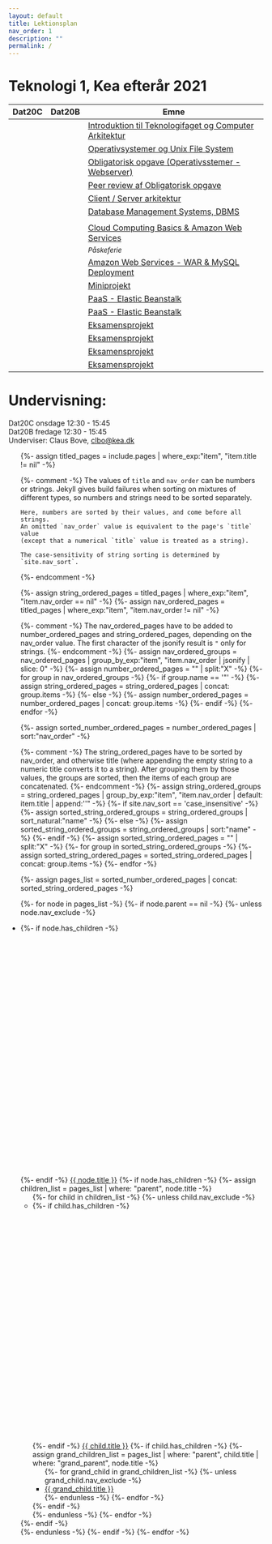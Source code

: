 ```yaml
---
layout: default
title: Lektionsplan
nav_order: 1
description: ""
permalink: /
---
```

# Teknologi 1, Kea efterår 2021



| Dat20C | Dat20B | Emne | 
|:---:|:---:| --- |
||| [Introduktion til Teknologifaget og Computer Arkitektur](1.md)|
||| [Operativsystemer og Unix File System](2.md)|
||| [Obligatorisk opgave (Operativsstemer - Webserver)](3.md)|
||| [Peer review af Obligatorisk opgave](4.md)|
||| [Client / Server arkitektur](5.md)|
||| [Database Management Systems, DBMS](6.md)|
||| []()|
||| [Cloud Computing Basics & Amazon Web Services](8.md)|
||| <small><i>Påskeferie</i></small>|
||| [Amazon Web Services - WAR & MySQL Deployment](9.md)|
||| [Miniprojekt](11.md) |
||| [PaaS - Elastic Beanstalk](10.md)|
||| [PaaS - Elastic Beanstalk](10.md)|
||| [Eksamensprojekt](14.md)|
||| [Eksamensprojekt](15.md)|
||| [Eksamensprojekt](16.md)|
||| [Eksamensprojekt](17.md)|


# Undervisning: 
Dat20C onsdage 12:30 - 15:45     
Dat20B fredage 12:30 - 15:45     
Underviser: Claus Bove, clbo@kea.dk     

<script>  

var dates = [
	{dat20c: '3/2', dat20b: '5/2'},
	{dat20c: '10/2', dat20b:'12/2' },
	{dat20c: '17/2', dat20b:'19/2' },
	{dat20c: '24/2', dat20b:'26/2' 	},
	{dat20c: '3/3', dat20b:	'5/3' 	 },
	{dat20c: '10/3', dat20b:'12/3' 	 },
	{dat20c: '17/3', dat20b:'19/3' 	 },
	{dat20c: '24/3', dat20b:'26/3' },

	{dat20c:' - ', dat20b:	' - ' },

	{dat20c:'7/4', dat20b:'9/4'},
	{dat20c:'14/4', dat20b:	'16/4'},
	{dat20c:'21/4', dat20b:	'23/4'},
	{dat20c:'28/4', dat20b:	'St.bededag'},
	{dat20c:'5/5', dat20b:	'7/5'},
	{dat20c:'12/5', dat20b:	'Kr.Him' },
	{dat20c:'19/5', dat20b:	'21/5'},
	{dat20c:'26/5', dat20b:	'28/5'	 }

];
var table = document.getElementsByTagName("table");  
var tbody = document.getElementsByTagName("tbody");
var rows = document.getElementsByTagName("tr");  
for(i = 1; i < rows.length; i++){  
  var tds = rows[i].getElementsByTagName("td"); 
  tds[0].innerHTML= dates[i-1].dat20c; 
  tds[1].innerHTML= dates[i-1].dat20b;
}
</script>


<ul class="nav-list">
  {%- assign titled_pages = include.pages
        | where_exp:"item", "item.title != nil" -%}

  {%- comment -%}
    The values of `title` and `nav_order` can be numbers or strings.
    Jekyll gives build failures when sorting on mixtures of different types,
    so numbers and strings need to be sorted separately.

    Here, numbers are sorted by their values, and come before all strings.
    An omitted `nav_order` value is equivalent to the page's `title` value
    (except that a numerical `title` value is treated as a string).

    The case-sensitivity of string sorting is determined by `site.nav_sort`.
  {%- endcomment -%}
  
  {%- assign string_ordered_pages = titled_pages
        | where_exp:"item", "item.nav_order == nil" -%}
  {%- assign nav_ordered_pages = titled_pages
        | where_exp:"item", "item.nav_order != nil"  -%}

  {%- comment -%}
    The nav_ordered_pages have to be added to number_ordered_pages and
    string_ordered_pages, depending on the nav_order value.
    The first character of the jsonify result is `"` only for strings.
  {%- endcomment -%}
  {%- assign nav_ordered_groups = nav_ordered_pages
        | group_by_exp:"item", "item.nav_order | jsonify | slice: 0" -%}
  {%- assign number_ordered_pages = "" | split:"X" -%}
  {%- for group in nav_ordered_groups -%}
    {%- if group.name == '"' -%}
      {%- assign string_ordered_pages = string_ordered_pages | concat: group.items -%}
    {%- else -%}
      {%- assign number_ordered_pages = number_ordered_pages | concat: group.items -%}
    {%- endif -%}
  {%- endfor -%}
  
  {%- assign sorted_number_ordered_pages = number_ordered_pages | sort:"nav_order" -%}
  
  {%- comment -%}
    The string_ordered_pages have to be sorted by nav_order, and otherwise title
    (where appending the empty string to a numeric title converts it to a string).
    After grouping them by those values, the groups are sorted, then the items
    of each group are concatenated.
  {%- endcomment -%}
  {%- assign string_ordered_groups = string_ordered_pages
        | group_by_exp:"item", "item.nav_order | default: item.title | append:''" -%}
  {%- if site.nav_sort == 'case_insensitive' -%}
    {%- assign sorted_string_ordered_groups = string_ordered_groups | sort_natural:"name" -%}
  {%- else -%}
    {%- assign sorted_string_ordered_groups = string_ordered_groups | sort:"name" -%}
  {%- endif -%}
  {%- assign sorted_string_ordered_pages = "" | split:"X" -%}
  {%- for group in sorted_string_ordered_groups -%}
    {%- assign sorted_string_ordered_pages = sorted_string_ordered_pages | concat: group.items -%}
  {%- endfor -%}

  {%- assign pages_list = sorted_number_ordered_pages | concat: sorted_string_ordered_pages -%}
  
  {%- for node in pages_list -%}
    {%- if node.parent == nil -%}
      {%- unless node.nav_exclude -%}
      <li class="nav-list-item{% if page.url == node.url or page.parent == node.title or page.grand_parent == node.title %} active{% endif %}">
        {%- if node.has_children -%}
          <a href="#" class="nav-list-expander"><svg viewBox="0 0 24 24"><use xlink:href="#svg-arrow-right"></use></svg></a>
        {%- endif -%}
        <a href="{{ node.url | absolute_url }}" class="nav-list-link{% if page.url == node.url %} active{% endif %}">{{ node.title }}</a>
        {%- if node.has_children -%}
          {%- assign children_list = pages_list | where: "parent", node.title -%}
          <ul class="nav-list ">
          {%- for child in children_list -%}
            {%- unless child.nav_exclude -%}
            <li class="nav-list-item {% if page.url == child.url or page.parent == child.title %} active{% endif %}">
              {%- if child.has_children -%}
                <a href="#" class="nav-list-expander"><svg viewBox="0 0 24 24"><use xlink:href="#svg-arrow-right"></use></svg></a>
              {%- endif -%}
              <a href="{{ child.url | absolute_url }}" class="nav-list-link{% if page.url == child.url %} active{% endif %}">{{ child.title }}</a>
              {%- if child.has_children -%}
                {%- assign grand_children_list = pages_list | where: "parent", child.title | where: "grand_parent", node.title -%}
                <ul class="nav-list">
                {%- for grand_child in grand_children_list -%}
                  {%- unless grand_child.nav_exclude -%}
                  <li class="nav-list-item {% if page.url == grand_child.url %} active{% endif %}">
                    <a href="{{ grand_child.url | absolute_url }}" class="nav-list-link{% if page.url == grand_child.url %} active{% endif %}">{{ grand_child.title }}</a>
                  </li>
                  {%- endunless -%}
                {%- endfor -%}
                </ul>
              {%- endif -%}
            </li>
            {%- endunless -%}
          {%- endfor -%}
          </ul>
        {%- endif -%}
      </li>
      {%- endunless -%}
    {%- endif -%}
  {%- endfor -%}
</ul>
